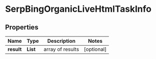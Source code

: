 # SerpBingOrganicLiveHtmlTaskInfo


## Properties

| Name | Type | Description | Notes |
|------------ | ------------- | ------------- | -------------|
**result** | **List<SerpBingOrganicLiveHtmlResultInfo>** | array of results |[optional]|